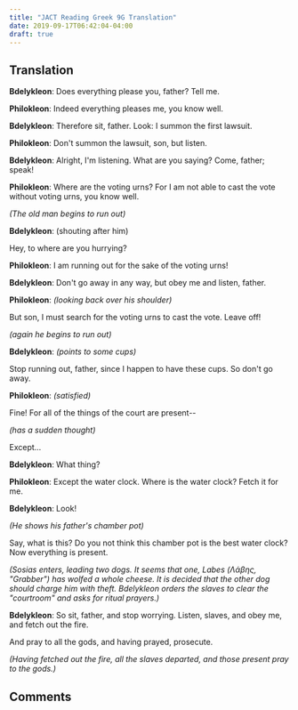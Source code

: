 ```yaml
---
title: "JACT Reading Greek 9G Translation"
date: 2019-09-17T06:42:04-04:00
draft: true
---
```

<!--more-->
## Translation
__Bdelykleon__: Does everything please you, father? Tell me.

__Philokleon__: Indeed everything pleases me, you know well.

__Bdelykleon__: Therefore sit, father. Look: I summon the first lawsuit.

__Philokleon__: Don't summon the lawsuit, son, but listen.

__Bdelykleon__: Alright, I'm listening. What are you saying? Come, father; speak!

__Philokleon__: Where are the voting urns? For I am not able to cast the vote
without voting urns, you know well.

_(The old man begins to run out)_

__Bdelykleon__: (shouting after him)

Hey, to where are you hurrying?

__Philokleon__: I am running out for the sake of the voting urns!

__Bdelykleon__: Don't go away in any way, but obey me and listen, father.

__Philokleon__: _(looking back over his shoulder)_

But son, I must search for the voting urns to cast the vote. Leave off!

_(again he begins to run out)_

__Bdelykleon__: _(points to some cups)_

Stop running out, father, since I happen to have these cups. So don't go away.

__Philokleon__: _(satisfied)_

Fine! For all of the things of the court are present--

_(has a sudden thought)_

Except...

__Bdelykleon__: What thing?

__Philokleon__: Except the water clock. Where is the water clock? Fetch it for me.

__Bdelykleon__: Look!

_(He shows his father's chamber pot)_

Say, what is this? Do you not think this chamber pot is the best water clock?
Now everything is present.

_(Sosias enters, leading two dogs. It seems that one, Labes (Λάβης, "Grabber") has wolfed a whole cheese. It is decided that the other dog should charge him with theft. Bdelykleon orders the slaves to clear the "courtroom" and asks for ritual prayers.)_

__Bdelykleon__: So sit, father, and stop worrying. Listen, slaves, and obey me, and
fetch out the fire.

And pray to all the gods, and having prayed, prosecute.

_(Having fetched out the fire, all the slaves departed, and those present pray to the gods.)_
## Comments
